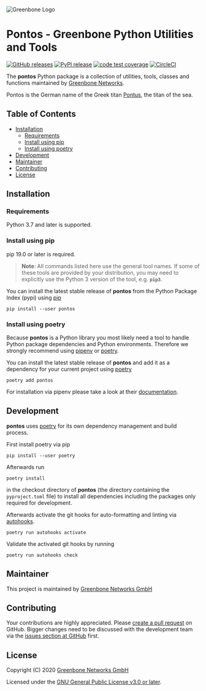 ![Greenbone Logo](https://www.greenbone.net/wp-content/uploads/gb_logo_resilience_horizontal.png)

# Pontos - Greenbone Python Utilities and Tools <!-- omit in toc -->

[![GitHub releases](https://img.shields.io/github/release/greenbone/pontos.svg)](https://github.com/greenbone/pontos/releases)
[![PyPI release](https://img.shields.io/pypi/v/pontos.svg)](https://pypi.org/project/pontos/)
[![code test coverage](https://codecov.io/gh/greenbone/pontos/branch/master/graph/badge.svg)](https://codecov.io/gh/greenbone/pontos)
[![CircleCI](https://circleci.com/gh/greenbone/pontos/tree/master.svg?style=svg)](https://circleci.com/gh/greenbone/pontos/tree/master)

The **pontos** Python package is a collection of utilities, tools, classes and
functions maintained by [Greenbone Networks].

Pontos is the German name of the Greek titan [Pontus](https://en.wikipedia.org/wiki/Pontus_(mythology)),
the titan of the sea.

## Table of Contents <!-- omit in toc -->

- [Installation](#installation)
  - [Requirements](#requirements)
  - [Install using pip](#install-using-pip)
  - [Install using poetry](#install-using-poetry)
- [Development](#development)
- [Maintainer](#maintainer)
- [Contributing](#contributing)
- [License](#license)

## Installation

### Requirements

Python 3.7 and later is supported.

### Install using pip

pip 19.0 or later is required.

> **Note**: All commands listed here use the general tool names. If some of
> these tools are provided by your distribution, you may need to explicitly use
> the Python 3 version of the tool, e.g. **`pip3`**.

You can install the latest stable release of **pontos** from the Python
Package Index (pypi) using [pip]

    pip install --user pontos

### Install using poetry

Because **pontos** is a Python library you most likely need a tool to
handle Python package dependencies and Python environments. Therefore we
strongly recommend using [pipenv] or [poetry].

You can install the latest stable release of **pontos** and add it as
a dependency for your current project using [poetry]

    poetry add pontos

For installation via pipenv please take a look at their [documentation][pipenv].

## Development

**pontos** uses [poetry] for its own dependency management and build
process.

First install poetry via pip

    pip install --user poetry

Afterwards run

    poetry install

in the checkout directory of **pontos** (the directory containing the
`pyproject.toml` file) to install all dependencies including the packages only
required for development.

Afterwards activate the git hooks for auto-formatting and linting via
[autohooks].

    poetry run autohooks activate

Validate the activated git hooks by running

    poetry run autohooks check

## Maintainer

This project is maintained by [Greenbone Networks GmbH][Greenbone Networks]

## Contributing

Your contributions are highly appreciated. Please
[create a pull request](https://github.com/greenbone/pontos/pulls)
on GitHub. Bigger changes need to be discussed with the development team via the
[issues section at GitHub](https://github.com/greenbone/pontos/issues)
first.

## License

Copyright (C) 2020 [Greenbone Networks GmbH][Greenbone Networks]

Licensed under the [GNU General Public License v3.0 or later](LICENSE).

[Greenbone Networks]: https://www.greenbone.net/
[poetry]: https://python-poetry.org/
[pip]: https://pip.pypa.io/
[pipenv]: https://pipenv.pypa.io/
[autohooks]: https://github.com/greenbone/autohooks

